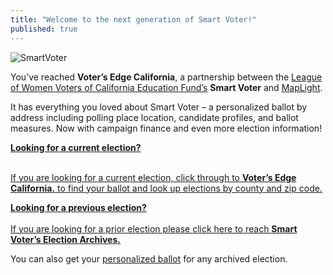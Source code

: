 ```yaml
---
title: "Welcome to the next generation of Smart Voter!"
published: true
---
```


<img src="/content/image/partners/smartvoter.png" alt="SmartVoter" />

You’ve reached <strong>Voter’s Edge California</strong>, a partnership between the <a href="http://cavotes.org" target="_blank">League of Women Voters of California Education Fund’s</a> <strong>Smart Voter</strong> and <a href="http://maplight.org" target="_blank">MapLight</a>.

It has everything you loved about Smart Voter – a personalized ballot by address including polling place location, candidate profiles, and ballot measures. Now with campaign finance and even more election information!

<p class="ContentPage_button-link_3IG">
<a href="/ca" >


<strong>Looking for a current election?</strong><br /><br />

<i aria-hidden="true" class="fa fa-chevron-circle-right"></i>
If you are looking for a current election, click through to <strong>Voter’s Edge California.</strong> to find your ballot and look up elections by county and zip code.
</a>
</p>

<p class="ContentPage_button-link_3IG">
<a href="http://www.smartvoter.org/voter/archives.html" target="_blank" >

<strong>Looking for a previous election?</strong><br /><br />
<i aria-hidden="true" class="fa fa-chevron-circle-right"></i> If you are looking for a prior election please click here to reach <strong>Smart Voter’s Election Archives.</strong>
</a>
</p>

<p>
<i aria-hidden="true" class="fa fa-chevron-circle-right"></i> You can also get your <a href="http://www.smartvoter.org/voter/search.html#ballot" target="_blank">personalized ballot</a> for any archived election.
</p>

